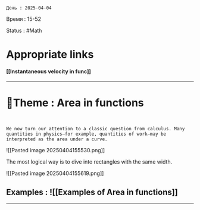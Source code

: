 	День : 2025-04-04 
Время : 15-52

Status : #Math  


# Appropriate links
#### [[Instantaneous velocity in func]]


---

# 📏Theme : Area in functions

```ad-note


We now turn our attention to a classic question from calculus. Many quantities in physics—for example, quantities of work—may be interpreted as the area under a curve.
```

![[Pasted image 20250404155530.png]]

The most logical way is to dive into rectangles with the same width. 

![[Pasted image 20250404155619.png]]






## Examples : ![[Examples of Area in functions]]


---
